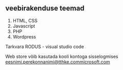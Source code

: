 ## veebirakenduse teemad
1. HTML, CSS
2. Javascript
3. PHP
4. Wordpress

Tarkvara RODUS - visual studio code

Web store võib kasutada kooli kontoga sisselogmises eesnimi.perekonnanimi@tthke.commicrosoft.com
